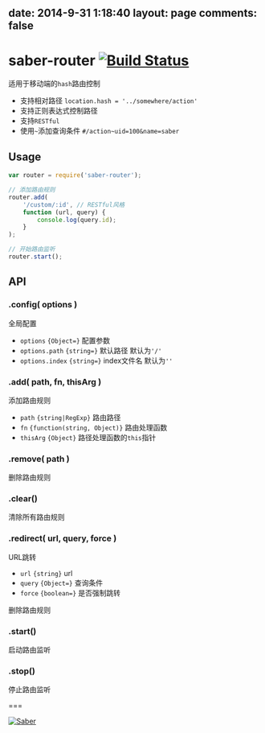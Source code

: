 date: 2014-9-31 1:18:40
layout: page
comments: false
---

# saber-router [![Build Status](https://travis-ci.org/ecomfe/saber-router.svg)](https://travis-ci.org/ecomfe/saber-router)

适用于移动端的`hash`路由控制

* 支持相对路径 `location.hash = '../somewhere/action'`
* 支持正则表达式控制路径
* 支持`RESTful`
* 使用`~`添加查询条件 `#/action~uid=100&name=saber`

## Usage

```javascript
var router = require('saber-router');

// 添加路由规则
router.add(
    '/custom/:id', // RESTful风格
    function (url, query) {
        console.log(query.id);
    }
);

// 开始路由监听
router.start();
```

## API

### .config( options )

全局配置

* `options` `{Object=}` 配置参数
* `options.path` `{string=}` 默认路径 默认为`'/'`
* `options.index` `{string=}` index文件名 默认为`''`

### .add( path, fn, thisArg )

添加路由规则

* `path` `{string|RegExp}` 路由路径
* `fn` `{function(string, Object)}` 路由处理函数
* `thisArg` `{Object}` 路径处理函数的`this`指针

### .remove( path )

删除路由规则

### .clear()

清除所有路由规则

### .redirect( url, query, force )

URL跳转

* `url` `{string}` url
* `query` `{Object=}` 查询条件
* `force` `{boolean=}` 是否强制跳转

删除路由规则

### .start()

启动路由监听

### .stop()

停止路由监听

===

[![Saber](https://f.cloud.github.com/assets/157338/1485433/aeb5c72a-4714-11e3-87ae-7ef8ae66e605.png)](http://ecomfe.github.io/saber/)
